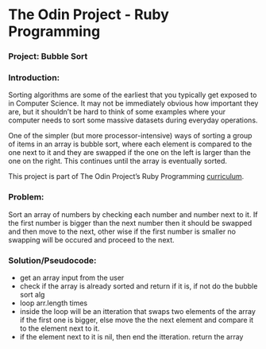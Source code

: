 # **The Odin Project - Ruby Programming**

### **Project: Bubble Sort**

### **Introduction:**
Sorting algorithms are some of the earliest that you typically get exposed to in Computer Science. It may not be immediately obvious how important they are, but it shouldn’t be hard to think of some examples where your computer needs to sort some massive datasets during everyday operations.

One of the simpler (but more processor-intensive) ways of sorting a group of items in an array is bubble sort, where each element is compared to the one next to it and they are swapped if the one on the left is larger than the one on the right. This continues until the array is eventually sorted.

This project is part of The Odin Project’s Ruby Programming [curriculum](https://www.theodinproject.com/courses/ruby-programming/lessons/bubble-sort).

### **Problem:**
Sort an array of numbers by checking each number and number next to it. If the first number is bigger than the next number then it should be swapped and then move to the next, other wise if the first number is smaller no swapping will be occured and proceed to the next.

### **Solution/Pseudocode:**
* get an array input from the user
* check if the array is already sorted and return if it is, if not do the bubble sort alg
* loop arr.length times
* inside the loop will be an itteration that swaps two elements of the array if the first one is bigger, else move the the next element and compare it to the element next to it.
* if the element next to it is nil, then end the itteration.
 return the array
